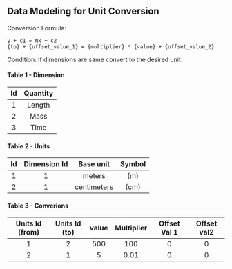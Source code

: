 ## Data Modeling for Unit Conversion 

Conversion Formula:    
```
y + c1 = mx + c2
{to} + {offset_value_1} = {multiplier} * {value} + {offset_value_2}
```

Condition: 
If dimensions are same convert to the desired unit.


#### Table 1 - Dimension

|  Id  |   Quantity |    
|:----:|:----------:|
| 1    |    Length  | 
| 2    |    Mass    |   
| 3    |    Time    |     
 
 #### Table 2 - Units
|    Id       |       Dimension Id      | Base unit |  Symbol  |
|:-------------------:|:----------------:|:----------------:|:----------------:|
| 1 | 1 | meters | (m) |
|2 | 1  | centimeters | (cm)


 #### Table 3 - Converions
 |       Units Id (from)   |       Units Id (to)     |  value | Multiplier | Offset Val 1 | Offset val2 |
|:-------------------:|:----------------:|:----------------:|:----------------:|:----------------:|:----------------:|
|   1 |   2   |  500 | 100 | 0  |0|
| 2 |  1   |     5    | 0.01 | 0 |0 |
 
